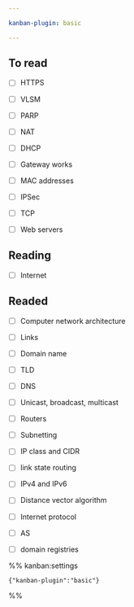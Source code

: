 ```yaml
---

kanban-plugin: basic

---
```


## To read

- [ ] HTTPS
- [ ] VLSM
- [ ] PARP
- [ ] NAT
- [ ] DHCP
- [ ] Gateway works
- [ ] MAC addresses
- [ ] IPSec
- [ ] TCP
- [ ] Web servers


## Reading

- [ ] Internet


## Readed

- [ ] Computer network architecture
- [ ] Links
- [ ] Domain name
- [ ] TLD
- [ ] DNS
- [ ] Unicast, broadcast, multicast
- [ ] Routers
- [ ] Subnetting
- [ ] IP class and CIDR
- [ ] link state routing
- [ ] IPv4 and IPv6
- [ ] Distance vector algorithm
- [ ] Internet protocol
- [ ] AS
- [ ] domain registries




%% kanban:settings
```
{"kanban-plugin":"basic"}
```
%%